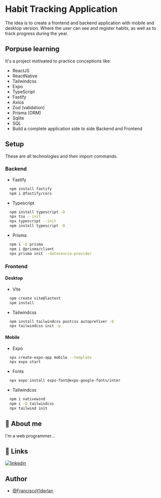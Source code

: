 # Habit Tracking Application

The idea is to create a frontend and backend application with mobile and desktop version. Where the user can see and register habits, as well as to track progress during the year.

## Porpuse learning

It's a project motivated to practice conceptions like:

- ReactJS
- ReactNative
- Tailwindcss
- Expo
- TypeScript
- Fastify
- Axios
- Zod (validation)
- Prisma (ORM)
- Sqlite
- SQL
- Build a complete application side to side Backend and Frontend

## Setup

These are all technologies and their import commands.

### Backend

- Fastify

```bash
  npm install fastify
  npm i @fastify/cors
```

- Typescript

```bash
  npm install typescript -D
  npx tsx --init
  npx typescript --init
  npm install typescript -D
```

- Prisma

```bash
  npm i -D prisma
  npm i @prisma/client
  npx prisma init --datasource-provider
```

### Frontend

#### Desktop

- Vite

```bash
  npm create vite@lastest
  npm install
```

- Tailwindcss

```bash
  npm install tailwindcss postcss autoprefixer -D
  npx tailwindcss init -p
```

#### Mobile

- Expo

```bash
  npx create-expo-app mobile --template
  npx expo start
```

- Fonts

```bash
  npx expo install expo-font@expo-google-fonts/inter
```

- Tailwindcss

```bash
  npm i nativewind
  npm i -D tailwindcss
  npx tailwind init
```

## 🚀 About me

I'm a web programmer...

## 🔗 Links

[![linkedin](https://img.shields.io/badge/linkedin-0A66C2?style=for-the-badge&logo=linkedin&logoColor=white)](https://www.linkedin.com/in/franciscoylderlanoliveira/)

## Author

- [@FranciscoYlderlan](https://www.github.com/FranciscoYlderlan)

